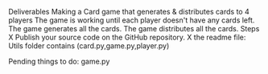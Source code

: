 Deliverables Making a Card game that generates & distributes cards to 4 players
The game is working until each player doesn't have any cards left.
The game generates all the cards.
The game distributes all the cards.
Steps
 X Publish your source code on the GitHub repository.
 X the readme file:
 Utils folder contains (card.py,game.py,player.py)

Pending things to do:
game.py 